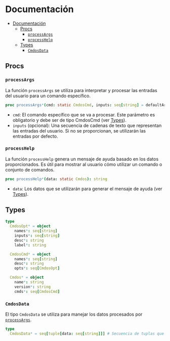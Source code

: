 # Documentación

- [Documentación](#documentacin)
  - [Procs](#procs)
    - [`processArgs`](#processargs)
    - [`processHelp`](#processhelp)
  - [Types](#types)
    - [`CmdosData`](#cmdosdata)

## Procs

### `processArgs`

La función `processArgs` se utiliza para interpretar y procesar las entradas del usuario para un comando específico.

```nim
proc processArgs*(cmd: static CmdosCmd, inputs: seq[string] = defaultArgs): CmdosData
```

* `cmd`: El comando específico que se va a procesar. Este parámetro es obligatorio y debe ser de tipo CmdosCmd (ver [Types](#types)).
* `inputs` (opcional): Una secuencia de cadenas de texto que representan las entradas del usuario. Si no se proporcionan, se utilizarán las entradas por defecto.

### `processHelp`

La función `processHelp` genera un mensaje de ayuda basado en los datos proporcionados. Es útil para mostrar al usuario cómo utilizar un comando o conjunto de comandos.

```nim
proc processHelp*(data: static Cmdos): string
```

* `data`: Los datos que se utilizarán para generar el mensaje de ayuda (ver [Types](#types)).

## Types

```nim
type
  CmdosOpt* = object
    names*: seq[string]
    inputs*: seq[string]
    desc*: string
    label*: string

  CmdosCmd* = object
    names*: seq[string]
    desc*: string
    opts*: seq[CmdosOpt]

  Cmdos* = object
    name*: string
    version*: string
    cmds*: seq[CmdosCmd]
```

### `CmdosData`

El tipo `CmdosData` se utiliza para manejar los datos procesados por [`processArgs`](#processargs).

```nim
type
  CmdosData* = seq[tuple[data: seq[string]]] # Secuencia de tuplas que contienen los datos procesados.
```

